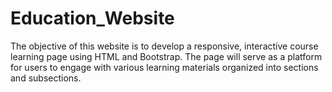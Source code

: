 # Education_Website
The objective of this website is to develop a responsive, interactive course learning page using HTML and Bootstrap. The page will serve as a platform for users to engage with various learning materials organized into sections and subsections. 
